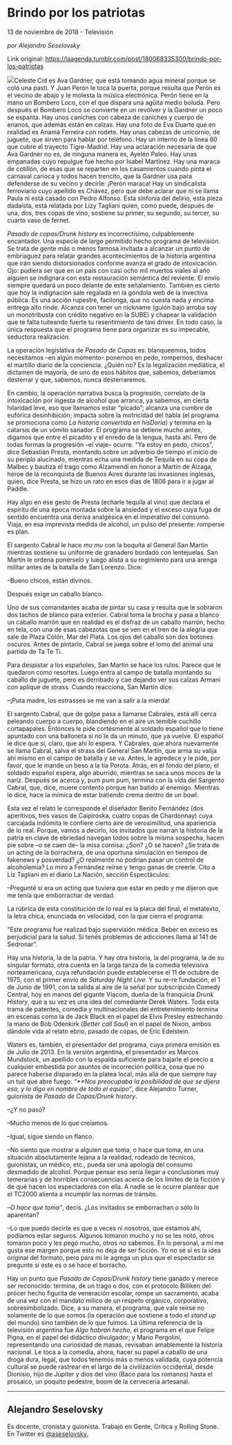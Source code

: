 # Brindo por los patriotas



13 de noviembre de 2018 - Televisión

_por Alejandro Seselovsky_

Link original: https://laagenda.tumblr.com/post/180068335300/brindo-por-los-patriotas

![](https://64.media.tumblr.com/106b1c47d568d77c25693779883a6812/tumblr_inline_pi552s2dzZ1t6q87u_500.jpg)Celeste Cid es
Ava Gardner, que está tomando agua mineral porque se coló una pasti. Y Juan
Perón le toca la puerta, porque resulta que Perón es el vecino de abajo y le
molesta la música electrónica. Perón tiene en la mano un Bombero Loco, con el
que dispara una agüita medio boluda. Pero después el Bombero Loco se convierte
en un revólver y la Gardner un poco se espanta. Hay unos caniches con cabeza de
caniches y cuerpo de enanos, que además están en calzas. Hay una foto de Eva
Duarte que en realidad es Anamá Ferreira con rodete. Hay unas cabezas de
unicornio, de juguete, que sirven para hablar por teléfono. Hay un interno de
la línea 60 que cubre el trayecto Tigre-Madrid. Hay una aclaración necesaria de
que Ava Gardner no es, de ninguna manera es, Ayelén Paleo. Hay unas empanadas
cuyo repulgue fue hecho por Isabel Martínez. Hay una maraca de cotillón, de
esas que se reparten en los casamientos cuando pinta el carnaval carioca y
todos hacen trencito, que la Gardner usa para defenderse de su vecino y
decirle: ¡Perón maraca! Hay un sindicalista ferroviario cuyo apellido es Chávez,
pero que debe aclarar que ni se llama Paula ni está casado con Pedro Alfonso. Esta
sinfonía del delirio, esta pieza dadaísta, está relatada por Lizy Tagliani quien,
como puede, después de una, dos, tres copas de vino, sostiene su primer, su
segundo, su tercer, su cuarto vaso de fernet.

*Pasado
de copas/Drunk history* es incorrectísimo, culpablemente encantador.
Una especie de largo permitido hecho programa de televisión. Se trata de gente
más o menos famosa invitada a alcanzar un punto de embriaguez para relatar
grandes acontecimientos de la historia argentina que irán siendo distorsionados
conforme avanza el grado de intoxicación. Ojo: pudiera ser que en un país con
casi ocho mil muertos viales al año alguien se indignara con esta restauración semántica
del reviente. El envío siempre quedará un poco delante de este señalamiento.
También es cierto que hoy la indignación sale regalada en la góndola web de la
invectiva pública. Es una acción rupestre, facilonga, que no cuesta nada y
encima entrega alto rinde. Alcanza con tener un nickname (guión bajo arroba soy
un monotribusta con crédito negativo en la SUBE) y chapear la validación que te
falta tuiteando fuerte tu resentimiento de taxi driver. En todo caso, la única
respuesta que el programa tiene para organizar es su impecable, seductora
realización.

La operación legislativa de *Pasado
de Copas* es: blanqueemos, todos necesitamos –en algún momento– ponernos en
pedo, rompernos, deshacer el martillo diario de la conciencia. ¿Quién no? Es la
legalización mediática, el dictamen de mayoría, de uno de esos hábitos que,
sabemos, deberíamos desterrar y que, sabemos, nunca desterraremos.

En cambio, la operación narrativa busca la progresión, correlato de la
intoxicación por ingesta de alcohol que arranca, ya sabemos, en cierta
hilaridad leve, eso que llamamos estar “picado”; alcanza una cumbre de eufórica
desinhibición; impacta sobre la motricidad del habla (el programa se promociona
como *La historia convertida en hisDoria*)
y termina en la catarsis de un vómito sanador. El programa se detiene mucho
antes, digamos que entre el picadito y el enredo de la lengua, hasta ahí. Pero
de todas formas la progresión –el viaje– ocurre. “Ya estoy en pedo, chicos”,
dice Sebastián Presta, montando sobre un adverbio de tiempo el inicio de su periplo
alucinado, mientras echa una medida de Tequila en su copa de Malbec y bautiza
el trago como Alzamendi en honor a Martín de Álzaga, héroe de la reconquista de
Buenos Aires durante las invasiones inglesas, quien, dice Presta, se hizo un
rato en esos días de 1806 para ir a jugar al Paddle.

Hay algo en ese gesto de Presta (echarle tequila al vino) que declara el
espíritu de una época montada sobre la ansiedad y el exceso cuya fuga de
sentido encuentra una deriva analgésica en el imperativo del consumo. Viaja, en
esa imprevista medida de alcohol, un pulso del presente: romperse es plan.

El sargento Cabral le hace *mu mu*
con la boquita al General San Martín mientras sostiene su uniforme de granadero
bordado con lentejuelas. San Martín le ordena ponérselo y luego alista a su regimiento para una arenga militar antes
de la batalla de San Lorenzo. Dice:

–Bueno chicos, están divinos.

Después exige un caballo blanco.

Uno de sus comandantes acaba de pintar su casa y resulta que le sobraron
dos tachos de blanco para exterior. Cabral toma la brocha y pasa a blanco un
caballo marrón que en realidad es el disfraz de un caballo marrón, hecho en
tela, con una de esas cabezotas que se ven en el tren de la alegría que sale de
Plaza Colón, Mar del Plata. Los ojos del caballo son dos botones oscuros. Antes
de pintarlo, Cabral se juega sobre el lomo del animal una partida de Ta Te Ti.

Para despistar a los españoles, San Martín se hace los rulos. Parece que
le quedaron como resortes. Luego entra al campo de batalla montando su caballo
de juguete, pero es derribado y cae dejando ver sus calzas Armani con aplique
de strass. Cuando reacciona, San Martín dice:

–¡Puta madre, los estrasses se me van a salir a la mierda!

El sargento Cabral, que de golpe pasa a llamarse Cabrales, está allí
cerca peleando cuerpo a cuerpo, blandiendo en el aire un temible cuchillo
cortapapales. Entonces le pide cortésmente al soldado español que lo tiene
apuntado con una balloneta si no le da un minuto, que ya vuelve. El español le
dice que sí, claro, que ahí lo espera. Y Cabrales, que ahora nuevamente se
llama Cabral, salva el strass del General San Martín, que arma su valija ahí
mismo en el campo de batalla y se va. Antes, le agredece y le pide, por favor,
que le mande un beso a la tía Porota. Atrás, en el fondo del plano, el soldado
español espera, algo aburrido, mientras se saca unos mocos de la nariz. Después
se acerca y, pum pum pum, termina con la vida del Sargento Cabral, que, dice,
muere contento porque han batido al enemigo. Mientras lo dice, hace la mímica
de estar batiendo crema dentro de un bowl.

Esta vez el relato le corresponde el diseñador Benito Fernández (dos
aperitivos, tres vasos de Caipiroska, cuatro copas de Chardonnay) cuya
carcajada indómita le confiere cierto aire de verosimilitud, una apariencia de
lo real. Porque, vamos a decirlo, los invitados que narran la historia de la
patria en clave de ebriedad navegan todos sobre la misma sospecha, hacen pie
sobre –o se caen de– la misa cornisa: ¿Son? ¿O se hacen? ¿Se trata de un acting
de la borrachera, de una oportuna simulación en tiempos de fakenews y posverdad?
¿O realmente no podrían pasar un control de alcoholemia? Lo miro a Fernández
reírse y tengo ganas de creerle. Cito a Liz Tagliani en el diario La Nación,
sección Espectáculos: 

–Pregunté si era un acting que tuviera que estar en pedo y me dijeron
que me tenía que emborrachar de verdad.

La rúbrica de esta constitución de lo real es la placa del final, el
metatexto, la letra chica, enunciada en velocidad, con la que cierra el
programa: 

“Este programa fue realizad bajo supervisión médica. Beber en exceso es
perjudicial para la salud. Si tenés problemas de adicciones llamá al 141 de
Sedronar”.

Hay una historia, la de la patria. Y hay otra historia, la del programa, la
de su singular formato, otra cuenta en la larga tanza de la comedia televisiva
norteamericana, cuya refundación puede establecerse el 11 de octubre de 1975,
con el primer envío de *Saturday Night Live*. Y su re-re fundación, el 1 de Junio
de 1991, con la salida al aire de la señal por subscripción Comedy Central, hoy
en manos del gigante Viacom, dueña de la franquicia *Drunk History*, que a su vez
es una idea del comediante Derek Waters. Toda esta trama de patentes, comedia y
multinacionales del entretenimiento termina en escenas como la de Jack Black en
el papel de Elvis Presley estrechando la mano de Bob Odenkirk (*Better call
Saul*) en el papel de Nixon, ambos dándole vida al relato ebrio, pasado de
copas, de Eric Edelstein.

Waters es, también, el presentador del programa, cuya primera emisión es
de Julio de 2013. En la versión argentina, el presentador es Marcos Mundstock, un
apellido con la espalda suficiente para bajarle el precio a cualquier embestida
por asuntos de incorreción política, cosa que no parece haberse disparado en la
platea local, más allá de que siempre hay un tuit que abre fuego. *“**Nos preocupaba la posibilidad de que se dijera eso, y lo digo en nombre
de todo el equipo”*, dice Alejandro Turner, guionista de
*Pasado de Copas/Drunk history*.

–¿Y no pasó?

–Mucho menos de lo que creíamos.

–Igual, sigue siendo un flanco.

–No siento que mostrar a alguien que toma, o hace que
toma, en una situación absolutamente lejana a la realidad, rodeado de técnicos,
guionistas, un médico, etc., pueda ser una apología del consumo desmedido de
alcohol. Porque pensar eso sería llegar a conclusiones muy temerarias y de
horribles consecuencias acerca de los límites de la ficción y de qué hacen los
espectadores con ella. A nadie se le ocurre plantear que el TC2000 alienta a
incumplir las normas de tránsito.

–*O hace que
toma”*, decís. ¿Los invitados se emborrachan o sólo lo aparentan?

–Lo que puedo decirte
es que a veces ni nosotros, que estamos ahí, podíamos estar seguros. Algunos
tomaron mucho y no se les notó, otros tomaron poco y les pegó mucho, otros no
sabemos. En lo personal, a mí me gusta ese margen porque esto no deja de ser
ficción. Yo no sé si es la idea original del formato, pero para mí le agrega un
plus que el espectador se pregunte si este es o se hace el borracho.

Hay un punto que *Pasado de Copas/Drunk history* tiene
ganado y merece ser reconocido: termina, de un trago o dos, con el protocolo
Billiken del prócer hecho figurita de veneración escolar, rompe un sacramento,
acaba de una vez con el mandato milico de un respeto orgánico, corporativo,
sobresimbolizado. Dice, a su manera, el programa, que vale reírse no solamente
de lo que somos (la operación que sostiene a todo el *stand up* del mundo) sino
también de lo que fuimos. La última referencia de la televisión argentina fue *Algo habrán hecho*, el programa en el que
Felipe Pigna, en el papel del didáctico divulgador; y Mario Pergolini,
representando una curiosidad de masas, revisaban amablemente la historia
nacional. Le toca a la comedia, ahora, hacer su papel a caballo de una droga
dura, legal, que todos tenemos más o menos validada, cuya potencia cultural se
puede rastrear en el largo de la civilización occidental, desde Dionisio, hijo
de Júpiter y dios del vino (Baco para los romanos) hasta el prosaico, un
poquito pedestre, boom de la cervecería artesanal.



---

 Alejandro Seselovsky
---------------------

 Es docente, cronista y guionista. Trabajó en Gente, Crítica y Rolling Stone. En Twitter es [@aseselovsky.](https://twitter.com/aseselovsky) 

